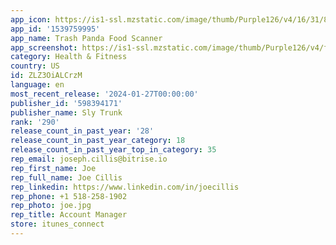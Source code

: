 ```yaml
---
app_icon: https://is1-ssl.mzstatic.com/image/thumb/Purple126/v4/16/31/8f/16318f17-d282-06ee-67ce-c0035eff72f1/AppIcon-0-0-1x_U007emarketing-0-7-0-85-220.png/1024x1024bb.png
app_id: '1539759995'
app_name: Trash Panda Food Scanner
app_screenshot: https://is1-ssl.mzstatic.com/image/thumb/Purple126/v4/fb/6a/e8/fb6ae819-8a8f-f126-07fa-aeee22ac3c02/d1103453-7245-4dbb-8be5-7c1cc371e44b_Screen01.jpg/1284x2778bb.png
category: Health & Fitness
country: US
id: ZLZ3OiALCrzM
language: en
most_recent_release: '2024-01-27T00:00:00'
publisher_id: '598394171'
publisher_name: Sly Trunk
rank: '290'
release_count_in_past_year: '28'
release_count_in_past_year_category: 18
release_count_in_past_year_top_in_category: 35
rep_email: joseph.cillis@bitrise.io
rep_first_name: Joe
rep_full_name: Joe Cillis
rep_linkedin: https://www.linkedin.com/in/joecillis
rep_phone: +1 518-258-1902
rep_photo: joe.jpg
rep_title: Account Manager
store: itunes_connect
---
```

